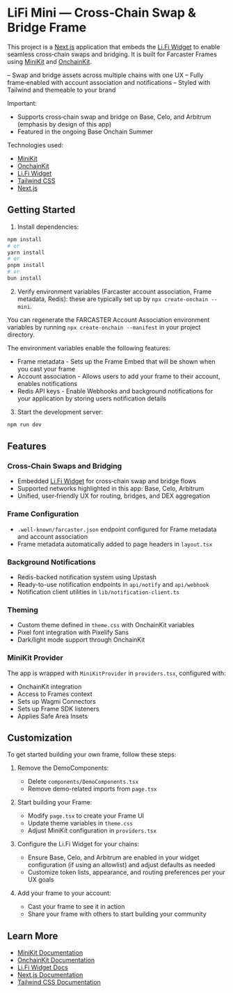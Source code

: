 # LiFi Mini — Cross‑Chain Swap & Bridge Frame

This project is a [Next.js](https://nextjs.org) application that embeds the [Li.Fi Widget](https://widget.lifi.io) to enable seamless cross‑chain swaps and bridging. It is built for Farcaster Frames using [MiniKit](https://docs.base.org/builderkits/minikit/overview) and [OnchainKit](https://www.base.org/builders/onchainkit).

– Swap and bridge assets across multiple chains with one UX
– Fully frame‑enabled with account association and notifications
– Styled with Tailwind and themeable to your brand

Important:
- Supports cross‑chain swap and bridge on Base, Celo, and Arbitrum (emphasis by design of this app)
- Featured in the ongoing Base Onchain Summer

Technologies used:
- [MiniKit](https://docs.base.org/builderkits/minikit/overview)
- [OnchainKit](https://www.base.org/builders/onchainkit)
- [Li.Fi Widget](https://widget.lifi.io)
- [Tailwind CSS](https://tailwindcss.com)
- [Next.js](https://nextjs.org/docs)

## Getting Started

1. Install dependencies:
```bash
npm install
# or
yarn install
# or
pnpm install
# or
bun install
```

2. Verify environment variables (Farcaster account association, Frame metadata, Redis): these are typically set up by `npx create-onchain --mini`.

You can regenerate the FARCASTER Account Association environment variables by running `npx create-onchain --manifest` in your project directory.

The environment variables enable the following features:

- Frame metadata - Sets up the Frame Embed that will be shown when you cast your frame
- Account association - Allows users to add your frame to their account, enables notifications
- Redis API keys - Enable Webhooks and background notifications for your application by storing users notification details



3. Start the development server:
```bash
npm run dev
```

## Features

### Cross‑Chain Swaps and Bridging
- Embedded [Li.Fi Widget](https://widget.lifi.io) for cross‑chain swap and bridge flows
- Supported networks highlighted in this app: Base, Celo, Arbitrum
- Unified, user‑friendly UX for routing, bridges, and DEX aggregation

### Frame Configuration
- `.well-known/farcaster.json` endpoint configured for Frame metadata and account association
- Frame metadata automatically added to page headers in `layout.tsx`

### Background Notifications
- Redis-backed notification system using Upstash
- Ready-to-use notification endpoints in `api/notify` and `api/webhook`
- Notification client utilities in `lib/notification-client.ts`

### Theming
- Custom theme defined in `theme.css` with OnchainKit variables
- Pixel font integration with Pixelify Sans
- Dark/light mode support through OnchainKit

### MiniKit Provider
The app is wrapped with `MiniKitProvider` in `providers.tsx`, configured with:
- OnchainKit integration
- Access to Frames context
- Sets up Wagmi Connectors
- Sets up Frame SDK listeners
- Applies Safe Area Insets

## Customization

To get started building your own frame, follow these steps:

1. Remove the DemoComponents:
   - Delete `components/DemoComponents.tsx`
   - Remove demo-related imports from `page.tsx`

2. Start building your Frame:
   - Modify `page.tsx` to create your Frame UI
   - Update theme variables in `theme.css`
   - Adjust MiniKit configuration in `providers.tsx`

3. Configure the Li.Fi Widget for your chains:
   - Ensure Base, Celo, and Arbitrum are enabled in your widget configuration (if using an allowlist) and adjust defaults as needed
   - Customize token lists, appearance, and routing preferences per your UX goals

4. Add your frame to your account:
   - Cast your frame to see it in action
   - Share your frame with others to start building your community

## Learn More

- [MiniKit Documentation](https://docs.base.org/builderkits/minikit/overview)
- [OnchainKit Documentation](https://docs.base.org/builderkits/onchainkit/getting-started)
- [Li.Fi Widget Docs](https://docs.li.fi/widget/introduction)
- [Next.js Documentation](https://nextjs.org/docs)
- [Tailwind CSS Documentation](https://tailwindcss.com/docs)
